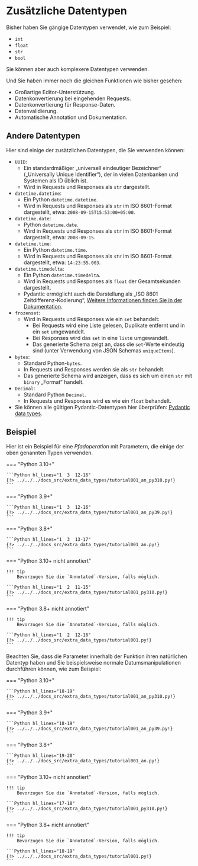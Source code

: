 # Zusätzliche Datentypen

Bisher haben Sie gängige Datentypen verwendet, wie zum Beispiel:

* `int`
* `float`
* `str`
* `bool`

Sie können aber auch komplexere Datentypen verwenden.

Und Sie haben immer noch die gleichen Funktionen wie bisher gesehen:

* Großartige Editor-Unterstützung.
* Datenkonvertierung bei eingehenden Requests.
* Datenkonvertierung für Response-Daten.
* Datenvalidierung.
* Automatische Annotation und Dokumentation.

## Andere Datentypen

Hier sind einige der zusätzlichen Datentypen, die Sie verwenden können:

* `UUID`:
    * Ein standardmäßiger „universell eindeutiger Bezeichner“ („Universally Unique Identifier“), der in vielen Datenbanken und Systemen als ID üblich ist.
    * Wird in Requests und Responses als `str` dargestellt.
* `datetime.datetime`:
    * Ein Python `datetime.datetime`.
    * Wird in Requests und Responses als `str` im ISO 8601-Format dargestellt, etwa: `2008-09-15T15:53:00+05:00`.
* `datetime.date`:
    * Python `datetime.date`.
    * Wird in Requests und Responses als `str` im ISO 8601-Format dargestellt, etwa: `2008-09-15`.
* `datetime.time`:
    * Ein Python `datetime.time`.
    * Wird in Requests und Responses als `str` im ISO 8601-Format dargestellt, etwa: `14:23:55.003`.
* `datetime.timedelta`:
    * Ein Python `datetime.timedelta`.
    * Wird in Requests und Responses als `float` der Gesamtsekunden dargestellt.
    * Pydantic ermöglicht auch die Darstellung als „ISO 8601 Zeitdifferenz-Kodierung“, <a href="https://docs.pydantic.dev/1.10/usage/exporting_models/#json_encoders" class="external-link" target="_blank">Weitere Informationen finden Sie in der Dokumentation</a>.
* `frozenset`:
    * Wird in Requests und Responses wie ein `set` behandelt:
        * Bei Requests wird eine Liste gelesen, Duplikate entfernt und in ein `set` umgewandelt.
        * Bei Responses wird das `set` in eine `list`e umgewandelt.
        * Das generierte Schema zeigt an, dass die `set`-Werte eindeutig sind (unter Verwendung von JSON Schemas `uniqueItems`).
* `bytes`:
    * Standard Python-`bytes`.
    * In Requests und Responses werden sie als `str` behandelt.
    * Das generierte Schema wird anzeigen, dass es sich um einen `str` mit `binary` „Format“ handelt.
* `Decimal`:
    * Standard Python `Decimal`.
    * In Requests und Responses wird es wie ein `float` behandelt.
* Sie können alle gültigen Pydantic-Datentypen hier überprüfen: <a href="https://docs.pydantic.dev/latest/usage/types/types/" class="external-link" target="_blank">Pydantic data types</a>.

## Beispiel

Hier ist ein Beispiel für eine *Pfadoperation* mit Parametern, die einige der oben genannten Typen verwenden.

=== "Python 3.10+"

    ```Python hl_lines="1  3  12-16"
    {!> ../../../docs_src/extra_data_types/tutorial001_an_py310.py!}
    ```

=== "Python 3.9+"

    ```Python hl_lines="1  3  12-16"
    {!> ../../../docs_src/extra_data_types/tutorial001_an_py39.py!}
    ```

=== "Python 3.8+"

    ```Python hl_lines="1  3  13-17"
    {!> ../../../docs_src/extra_data_types/tutorial001_an.py!}
    ```

=== "Python 3.10+ nicht annotiert"

    !!! tip
        Bevorzugen Sie die `Annotated`-Version, falls möglich.

    ```Python hl_lines="1  2  11-15"
    {!> ../../../docs_src/extra_data_types/tutorial001_py310.py!}
    ```

=== "Python 3.8+ nicht annotiert"

    !!! tip
        Bevorzugen Sie die `Annotated`-Version, falls möglich.

    ```Python hl_lines="1  2  12-16"
    {!> ../../../docs_src/extra_data_types/tutorial001.py!}
    ```

Beachten Sie, dass die Parameter innerhalb der Funktion ihren natürlichen Datentyp haben und Sie beispielsweise normale Datumsmanipulationen durchführen können, wie zum Beispiel:

=== "Python 3.10+"

    ```Python hl_lines="18-19"
    {!> ../../../docs_src/extra_data_types/tutorial001_an_py310.py!}
    ```

=== "Python 3.9+"

    ```Python hl_lines="18-19"
    {!> ../../../docs_src/extra_data_types/tutorial001_an_py39.py!}
    ```

=== "Python 3.8+"

    ```Python hl_lines="19-20"
    {!> ../../../docs_src/extra_data_types/tutorial001_an.py!}
    ```

=== "Python 3.10+ nicht annotiert"

    !!! tip
        Bevorzugen Sie die `Annotated`-Version, falls möglich.

    ```Python hl_lines="17-18"
    {!> ../../../docs_src/extra_data_types/tutorial001_py310.py!}
    ```

=== "Python 3.8+ nicht annotiert"

    !!! tip
        Bevorzugen Sie die `Annotated`-Version, falls möglich.

    ```Python hl_lines="18-19"
    {!> ../../../docs_src/extra_data_types/tutorial001.py!}
    ```
